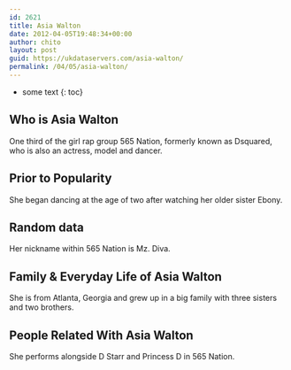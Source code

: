 ```yaml
---
id: 2621
title: Asia Walton
date: 2012-04-05T19:48:34+00:00
author: chito
layout: post
guid: https://ukdataservers.com/asia-walton/
permalink: /04/05/asia-walton/
---
```


* some text
{: toc}


## Who is  Asia Walton
                  
                  
                  
One third of the girl rap group 565 Nation, formerly known as Dsquared, who is also an actress, model and dancer.
                  
                
                
                
## Prior to Popularity 
                  
                  
                  
She began dancing at the age of two after watching her older sister Ebony.
                  
                
                
                
## Random data 
                  
                  
                  
Her nickname within 565 Nation is Mz. Diva.
                  
                
                
                
## Family & Everyday Life of Asia Walton
                  
                  
                  
She is from Atlanta, Georgia and grew up in a big family with three sisters and two brothers.
                  
                
                
                
## People Related With  Asia Walton
                  
                  
                  
She performs alongside D Starr and Princess D in 565 Nation.
                  
                
              
            
          
          
          
    
    
  
